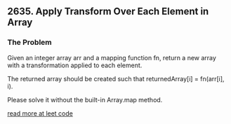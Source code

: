## 2635. Apply Transform Over Each Element in Array

### The Problem

Given an integer array arr and a mapping function fn, return a new array with a transformation applied to each element.

The returned array should be created such that returnedArray[i] = fn(arr[i], i).

Please solve it without the built-in Array.map method.

[read more at leet code](https://leetcode.com/problems/apply-transform-over-each-element-in-array/description/)
